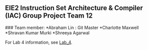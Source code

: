 ## EIE2 Instruction Set Architecture & Compiler (IAC) Group Project Team 12

</center>
### Team member:
*Abraham Lin : Git Master
*Charlotte Maxwell 
*Shravan Kumar Murki 
*Shreeya Agarwal 
<br>

For Lab 4 information, see [Lab_4](./Lab_4.md).
